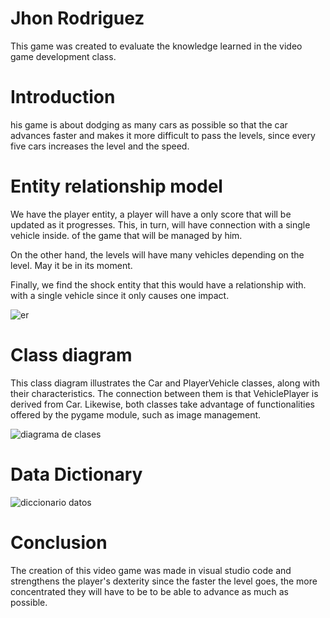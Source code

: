 # Jhon Rodriguez

This game was created to evaluate the knowledge learned in the video game development class. 

# Introduction 

his game is about dodging as many cars as possible so that the car advances faster and makes it more difficult to pass the levels, since every five cars increases the level and the speed.  



# Entity relationship model

We have the player entity, a player will have a only score that will be updated as it progresses. This, in turn, will have connection with a single vehicle inside. of the game that will be managed by him.

On the other hand, the levels will have many vehicles depending on the level. May it be in its moment.

Finally, we find the shock entity that this would have a relationship with.
with a single vehicle since it only causes one impact.

![er](https://github.com/Jhon12z/Juego/assets/133507283/8157d9dc-dbef-40f2-ac12-d6f9348faa0c)

# Class diagram

This class diagram illustrates the Car and PlayerVehicle classes, along with their characteristics. The connection between them is that VehiclePlayer is derived from Car. Likewise, both classes take advantage of functionalities offered by the pygame module, such as image management.

![diagrama de clases ](https://github.com/Jhon12z/Juego/assets/133507283/df67be78-3b5b-4a0d-b2ca-53f3ad904590)

# Data Dictionary

![diccionario datos ](https://github.com/Jhon12z/Juego/assets/133507283/c69f29ba-c4bc-4b14-9eff-cc83b57419e1)


# Conclusion

The creation of this video game was made in visual studio code and strengthens the player's dexterity since the faster the level goes, the more concentrated they will have to be to be able to advance as much as possible.
